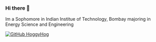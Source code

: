 ### Hi there 👋

Im a Sophomore in Indian Institue of Technology, Bombay majoring in Energy Science and Engineering

[![GitHub HoggyHog](https://img.shields.io/github/followers/HoggyHog?label=follow&style=social)](https://github.com/HoggyHog)
